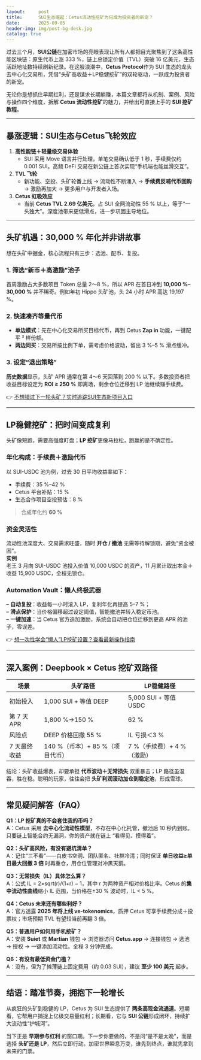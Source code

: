 ```yaml
---
layout:     post
title:      SUI生态崛起：Cetus流动性挖矿为何成为投资者的新宠？
date:       2025-09-05
header-img: img/post-bg-desk.jpg
catalog: true
---
```


过去三个月，**SUI公链**在加密市场的亮眼表现让所有人都把目光聚焦到了这条高性能区块链：原生代币上涨 333 %，链上总锁定价值（TVL）突破 16 亿美元，生态活跃地址数持续刷新纪录。在这股浪潮中，**Cetus Protocol**作为 SUI 生态的龙头去中心化交易所，凭借“头矿高收益＋LP稳健挖矿”的双轮驱动，一跃成为投资者的新宠。

无论你是想抓住早期红利，还是谋求长期躺赚，本篇文章都将从机制、案例、风险与操作四个维度，拆解 **Cetus 流动性挖矿**的魅力，并给出可直接上手的 **SUI 挖矿教程**。

---

## 暴涨逻辑：SUI生态与Cetus飞轮效应

1. **高性能链＋轻量级交易体验**  
   - SUI 采用 Move 语言并行处理，单笔交易确认低于 1 秒，手续费仅约 0.001 SUI。高频 DeFi 交易在新公链上首次实现“手机端也能丝滑交互”。  
2. **TVL 飞轮**  
   - 新功能、空投、头矿轮番上线 → 流动性不断涌入 → **手续费反哺代币回购** → 激励再加大 → 更多用户与开发者入场。  
3. **Cetus 虹吸效应**  
   - 当前 **Cetus TVL 2.69 亿美元**，占 SUI 全网流动性 55 % 以上，等于“一头独大”。深度池带来更低滑点，进一步巩固主导地位。

---

## 头矿机遇：30,000 % 年化并非讲故事

想在头矿中掘金，核心流程只有三步：选池、配币、复投。

### 1. 筛选“新币＋高激励”池子
首周激励占大多数项目 Token 总量 2～8 %，所以 APR 在首日冲到 **10,000 %–30,000 %** 并不稀奇。例如年初 Hippo 头矿池，头 24 小时 APR 高达 19,197 %。

### 2. 快速凑齐等量代币
- **单边模式**：先在中心化交易所买目标代币，再到 Cetus **Zap in** 功能，一键配平 ² 样份额。  
- **两边同买**：交易所按比例下单，需考虑价格波动，留出 3 %–5 % 滑点缓冲。

### 3. 设定“退出策略”
**历史数据**显示，头矿 APR 通常在第 4～6 天回落到 200 % 以下。多数投资者把收益目标设定为 **ROI ≥ 250 %** 即离场，剩余仓位迁移到 LP 池继续赚手续费。

👉 [不想错过下一轮头矿？实时追踪SUI生态新项目入口](https://okxdog.com/)

---

## LP稳健挖矿：把时间变成复利

头矿像短跑，需要高强度盯盘；**LP 挖矿**更像马拉松，跑赢的是不确定性。

### 年化构成：手续费＋激励代币
以 SUI-USDC 池为例，过去 30 日平均收益率如下：

- 手续费：35 %–42 %  
- Cetus 平台补贴：15 %  
- 生态合作项目空投预估：8 %  
> 合成年化约 **60 %**

### 资金灵活性
流动性池深度大、交易需求旺盛，随时 **开仓 / 撤池** 无需等待解锁期，避免“资金被困”。  
**实例**  
老王 3 月向 SUI-USDC 池投入价值 10,000 USDC 的资产，11 月累计取出本金＋收益 15,900 USDC，全程无锁仓。

### Automation Vault：懒人终极武器
– **自动复投**：收益每一小时滚入 LP，复利年化再提高 5–7 %；  
– **滑点保护**：当价格偏移超过设定阈值，智能撤池并转入稳定币池。  
– **一键加速**：当 Cetus 官方追加激励，系统会自动把仓位迁移到更高 APR 的池子，零误差。

👉 [想一次性学会“懒人”LP挖矿设置？查看最新操作指南](https://okxdog.com/)

---

## 深入案例：Deepbook × Cetus 挖矿双路径

| 场景 | 头矿路径 | LP稳健路径 |
|---|---|---|
| 初始投入 | 1,000 SUI + 等值 DEEP | 5,000 SUI + 等值 USDC |
| 第 7 天 APR | 1,800 %→150 % | 62 % |
| 风险点 | DEEP 价格回撤 55 % | IL 亏损＜3 % |
| 7 天最终收益 | 140 %（币本）+ 85 %（项目代币） | 7 %（手续费）+ 4 %（激励） |

结论：头矿收益爆表，却要承担 **代币波动＋无常损失** 双重暴击；LP 路径虽温吞，胜在稳。聪明的玩家，往往会把 **头矿利润滚动加仓到稳定池**，形成雪球。

---

## 常见疑问解答（FAQ）

**Q1：LP 挖矿真的不会套住我的币吗？**  
A：Cetus 采用 **去中心化流动性模型**，不存在中心化托管，撤池后 10 秒内到账。只要链上智能合约无漏洞，你的资产就在链上 “看得见、摸得着”。

**Q2：头矿高风险，有没有避坑清单？**  
A：记住“三不看”——白皮书空洞、团队匿名、社群冷清；同时保证 **单日收益≥单日最大回撤 3 倍** 时再重仓，用仓位管理对冲黑天鹅。

**Q3：无常损失（IL）具体怎么算？**  
A：公式 IL = 2×sqrt(r)/(1+r) − 1，其中 r 为两种资产相对价格比率。Cetus 的**集中流动性曲线**缩小 IL 范围，当价格在±30 % 波动时，IL < 5 %。

**Q4：Cetus 未来还有哪些利好？**  
A：官方透露 **2025 年将上线 ve-tokenomics**，质押 Cetus 可享手续费分成＋投票权；市场预期 TVL 有望较当前再翻 3 倍。

**Q5：普通用户如何用手机挖矿？**  
A：安装 **Suiet** 或 **Martian** 钱包 → 浏览器访问 **Cetus.app** → 连接钱包 → 选池 → 授权 → 一键添加流动性。全程 3 分钟完成。

**Q6：有没有最低资金门槛？**  
A：没有，但为了摊薄链上固定费用（约 0.03 SUI），建议 **至少 100 美元** 起步。

---

## 结语：踏准节奏，拥抱下一轮增长

从疯狂的头矿到稳健的 LP，Cetus 为 SUI 生态提供了 **两条高现金流通道**。短期看，它帮用户捕捉上亿级交易量红利；长期看，它与 **SUI 公链**形成闭环，持续扩大流动性“护城河”。  

当下正是 **早期参与红利** 的窗口期。下一步你要做的，不是问“是不是太晚”，而是选择 **头矿还是 LP**，然后立即行动。加密世界瞬息万变，谁先到终点，谁就先拿到未来的门票。